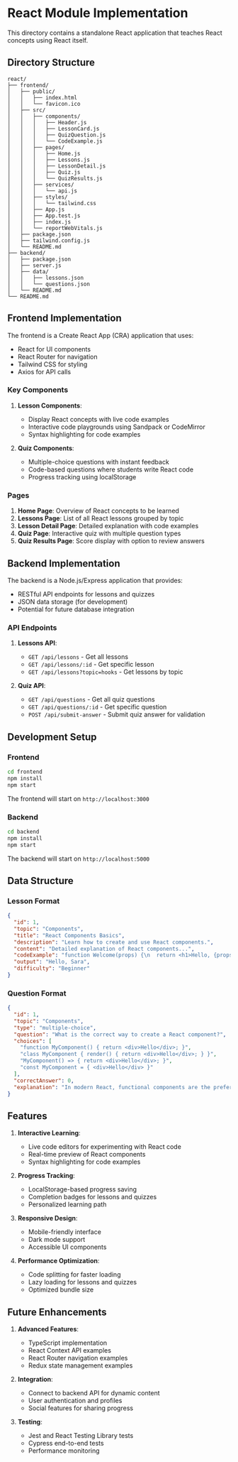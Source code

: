 # React Module Implementation

This directory contains a standalone React application that teaches React concepts using React itself.

## Directory Structure

```
react/
├── frontend/
│   ├── public/
│   │   ├── index.html
│   │   └── favicon.ico
│   ├── src/
│   │   ├── components/
│   │   │   ├── Header.js
│   │   │   ├── LessonCard.js
│   │   │   ├── QuizQuestion.js
│   │   │   └── CodeExample.js
│   │   ├── pages/
│   │   │   ├── Home.js
│   │   │   ├── Lessons.js
│   │   │   ├── LessonDetail.js
│   │   │   ├── Quiz.js
│   │   │   └── QuizResults.js
│   │   ├── services/
│   │   │   └── api.js
│   │   ├── styles/
│   │   │   └── tailwind.css
│   │   ├── App.js
│   │   ├── App.test.js
│   │   ├── index.js
│   │   └── reportWebVitals.js
│   ├── package.json
│   ├── tailwind.config.js
│   └── README.md
├── backend/
│   ├── package.json
│   ├── server.js
│   ├── data/
│   │   ├── lessons.json
│   │   └── questions.json
│   └── README.md
└── README.md
```

## Frontend Implementation

The frontend is a Create React App (CRA) application that uses:
- React for UI components
- React Router for navigation
- Tailwind CSS for styling
- Axios for API calls

### Key Components

1. **Lesson Components**:
   - Display React concepts with live code examples
   - Interactive code playgrounds using Sandpack or CodeMirror
   - Syntax highlighting for code examples

2. **Quiz Components**:
   - Multiple-choice questions with instant feedback
   - Code-based questions where students write React code
   - Progress tracking using localStorage

### Pages

1. **Home Page**: Overview of React concepts to be learned
2. **Lessons Page**: List of all React lessons grouped by topic
3. **Lesson Detail Page**: Detailed explanation with code examples
4. **Quiz Page**: Interactive quiz with multiple question types
5. **Quiz Results Page**: Score display with option to review answers

## Backend Implementation

The backend is a Node.js/Express application that provides:
- RESTful API endpoints for lessons and quizzes
- JSON data storage (for development)
- Potential for future database integration

### API Endpoints

1. **Lessons API**:
   - `GET /api/lessons` - Get all lessons
   - `GET /api/lessons/:id` - Get specific lesson
   - `GET /api/lessons?topic=hooks` - Get lessons by topic

2. **Quiz API**:
   - `GET /api/questions` - Get all quiz questions
   - `GET /api/questions/:id` - Get specific question
   - `POST /api/submit-answer` - Submit quiz answer for validation

## Development Setup

### Frontend

```bash
cd frontend
npm install
npm start
```

The frontend will start on `http://localhost:3000`

### Backend

```bash
cd backend
npm install
npm start
```

The backend will start on `http://localhost:5000`

## Data Structure

### Lesson Format

```json
{
  "id": 1,
  "topic": "Components",
  "title": "React Components Basics",
  "description": "Learn how to create and use React components.",
  "content": "Detailed explanation of React components...",
  "codeExample": "function Welcome(props) {\n  return <h1>Hello, {props.name}</h1>;\n}",
  "output": "Hello, Sara",
  "difficulty": "Beginner"
}
```

### Question Format

```json
{
  "id": 1,
  "topic": "Components",
  "type": "multiple-choice",
  "question": "What is the correct way to create a React component?",
  "choices": [
    "function MyComponent() { return <div>Hello</div>; }",
    "class MyComponent { render() { return <div>Hello</div>; } }",
    "MyComponent() => { return <div>Hello</div>; }",
    "const MyComponent = { <div>Hello</div> }"
  ],
  "correctAnswer": 0,
  "explanation": "In modern React, functional components are the preferred way to create components."
}
```

## Features

1. **Interactive Learning**:
   - Live code editors for experimenting with React code
   - Real-time preview of React components
   - Syntax highlighting for code examples

2. **Progress Tracking**:
   - LocalStorage-based progress saving
   - Completion badges for lessons and quizzes
   - Personalized learning path

3. **Responsive Design**:
   - Mobile-friendly interface
   - Dark mode support
   - Accessible UI components

4. **Performance Optimization**:
   - Code splitting for faster loading
   - Lazy loading for lessons and quizzes
   - Optimized bundle size

## Future Enhancements

1. **Advanced Features**:
   - TypeScript implementation
   - React Context API examples
   - React Router navigation examples
   - Redux state management examples

2. **Integration**:
   - Connect to backend API for dynamic content
   - User authentication and profiles
   - Social features for sharing progress

3. **Testing**:
   - Jest and React Testing Library tests
   - Cypress end-to-end tests
   - Performance monitoring